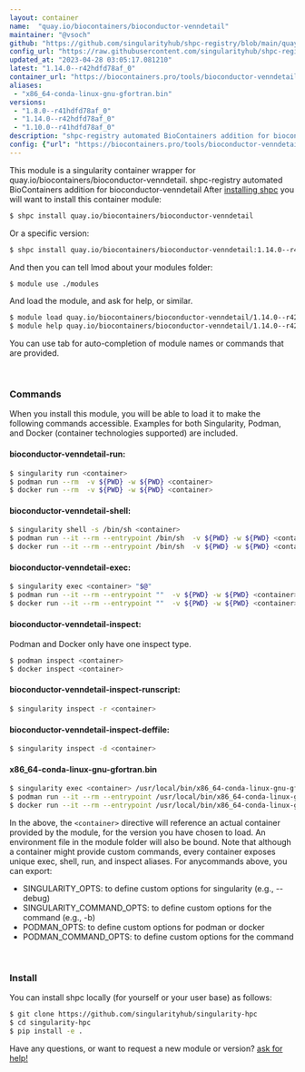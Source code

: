 ```yaml
---
layout: container
name:  "quay.io/biocontainers/bioconductor-venndetail"
maintainer: "@vsoch"
github: "https://github.com/singularityhub/shpc-registry/blob/main/quay.io/biocontainers/bioconductor-venndetail/container.yaml"
config_url: "https://raw.githubusercontent.com/singularityhub/shpc-registry/main/quay.io/biocontainers/bioconductor-venndetail/container.yaml"
updated_at: "2023-04-28 03:05:17.081210"
latest: "1.14.0--r42hdfd78af_0"
container_url: "https://biocontainers.pro/tools/bioconductor-venndetail"
aliases:
 - "x86_64-conda-linux-gnu-gfortran.bin"
versions:
 - "1.8.0--r41hdfd78af_0"
 - "1.14.0--r42hdfd78af_0"
 - "1.10.0--r41hdfd78af_0"
description: "shpc-registry automated BioContainers addition for bioconductor-venndetail"
config: {"url": "https://biocontainers.pro/tools/bioconductor-venndetail", "maintainer": "@vsoch", "description": "shpc-registry automated BioContainers addition for bioconductor-venndetail", "latest": {"1.14.0--r42hdfd78af_0": "sha256:4b189b7d12c33e5deb5165e7375058c24feea365c94d9373f588d4e9f3bdee43"}, "tags": {"1.8.0--r41hdfd78af_0": "sha256:85bf8cedb7ceb2b075e07f95f73d36a7cef6f6f1d37103835630b82e0cb898d9", "1.14.0--r42hdfd78af_0": "sha256:4b189b7d12c33e5deb5165e7375058c24feea365c94d9373f588d4e9f3bdee43", "1.10.0--r41hdfd78af_0": "sha256:7f184345b374a0424ad6933529d9193f72ddc97448ab01ffb9ef82028cad41d9"}, "docker": "quay.io/biocontainers/bioconductor-venndetail", "aliases": {"x86_64-conda-linux-gnu-gfortran.bin": "/usr/local/bin/x86_64-conda-linux-gnu-gfortran.bin"}}
---
```


This module is a singularity container wrapper for quay.io/biocontainers/bioconductor-venndetail.
shpc-registry automated BioContainers addition for bioconductor-venndetail
After [installing shpc](#install) you will want to install this container module:


```bash
$ shpc install quay.io/biocontainers/bioconductor-venndetail
```

Or a specific version:

```bash
$ shpc install quay.io/biocontainers/bioconductor-venndetail:1.14.0--r42hdfd78af_0
```

And then you can tell lmod about your modules folder:

```bash
$ module use ./modules
```

And load the module, and ask for help, or similar.

```bash
$ module load quay.io/biocontainers/bioconductor-venndetail/1.14.0--r42hdfd78af_0
$ module help quay.io/biocontainers/bioconductor-venndetail/1.14.0--r42hdfd78af_0
```

You can use tab for auto-completion of module names or commands that are provided.

<br>

### Commands

When you install this module, you will be able to load it to make the following commands accessible.
Examples for both Singularity, Podman, and Docker (container technologies supported) are included.

#### bioconductor-venndetail-run:

```bash
$ singularity run <container>
$ podman run --rm  -v ${PWD} -w ${PWD} <container>
$ docker run --rm  -v ${PWD} -w ${PWD} <container>
```

#### bioconductor-venndetail-shell:

```bash
$ singularity shell -s /bin/sh <container>
$ podman run --it --rm --entrypoint /bin/sh  -v ${PWD} -w ${PWD} <container>
$ docker run --it --rm --entrypoint /bin/sh  -v ${PWD} -w ${PWD} <container>
```

#### bioconductor-venndetail-exec:

```bash
$ singularity exec <container> "$@"
$ podman run --it --rm --entrypoint ""  -v ${PWD} -w ${PWD} <container> "$@"
$ docker run --it --rm --entrypoint ""  -v ${PWD} -w ${PWD} <container> "$@"
```

#### bioconductor-venndetail-inspect:

Podman and Docker only have one inspect type.

```bash
$ podman inspect <container>
$ docker inspect <container>
```

#### bioconductor-venndetail-inspect-runscript:

```bash
$ singularity inspect -r <container>
```

#### bioconductor-venndetail-inspect-deffile:

```bash
$ singularity inspect -d <container>
```


#### x86_64-conda-linux-gnu-gfortran.bin

```bash
$ singularity exec <container> /usr/local/bin/x86_64-conda-linux-gnu-gfortran.bin
$ podman run --it --rm --entrypoint /usr/local/bin/x86_64-conda-linux-gnu-gfortran.bin   -v ${PWD} -w ${PWD} <container> -c " $@"
$ docker run --it --rm --entrypoint /usr/local/bin/x86_64-conda-linux-gnu-gfortran.bin   -v ${PWD} -w ${PWD} <container> -c " $@"
```



In the above, the `<container>` directive will reference an actual container provided
by the module, for the version you have chosen to load. An environment file in the
module folder will also be bound. Note that although a container
might provide custom commands, every container exposes unique exec, shell, run, and
inspect aliases. For anycommands above, you can export:

 - SINGULARITY_OPTS: to define custom options for singularity (e.g., --debug)
 - SINGULARITY_COMMAND_OPTS: to define custom options for the command (e.g., -b)
 - PODMAN_OPTS: to define custom options for podman or docker
 - PODMAN_COMMAND_OPTS: to define custom options for the command

<br>

### Install

You can install shpc locally (for yourself or your user base) as follows:

```bash
$ git clone https://github.com/singularityhub/singularity-hpc
$ cd singularity-hpc
$ pip install -e .
```

Have any questions, or want to request a new module or version? [ask for help!](https://github.com/singularityhub/singularity-hpc/issues)